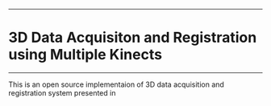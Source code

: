 -----------------------------------------------------------------
# 3D Data Acquisiton and Registration using Multiple Kinects #
-----------------------------------------------------------------
This is an open source implementaion of 3D data acquisition and registration system presented in 
